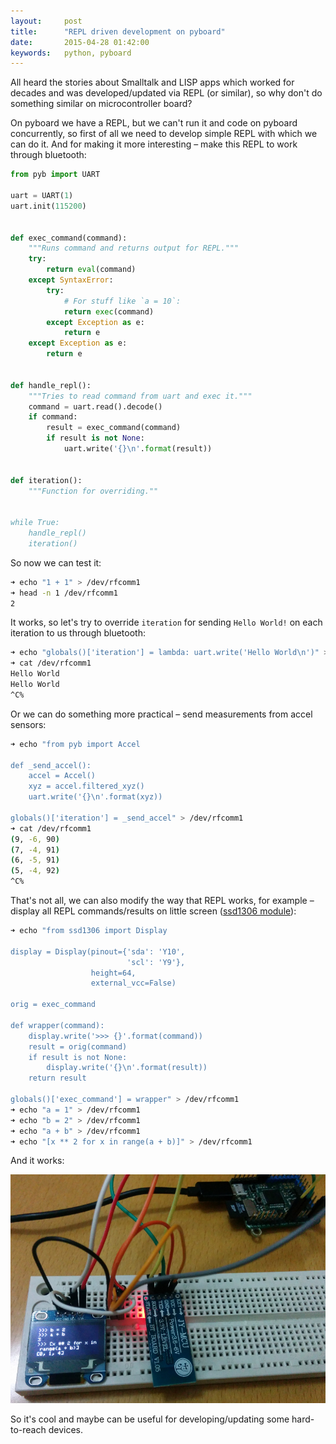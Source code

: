 ```yaml
---
layout:     post
title:      "REPL driven development on pyboard"
date:       2015-04-28 01:42:00
keywords:   python, pyboard
---
```


All heard the stories about Smalltalk and LISP apps which worked for
decades and was developed/updated via REPL (or similar), so why don't
do something similar on microcontroller board?

On pyboard we have a REPL, but we can't run it and code on pyboard
concurrently, so first of all we need to develop simple REPL with which we can do it.
And for making it more interesting &ndash; make this REPL to work through
bluetooth:
 
```python
from pyb import UART

uart = UART(1)
uart.init(115200)


def exec_command(command):
    """Runs command and returns output for REPL."""
    try:
        return eval(command)
    except SyntaxError:
        try:
            # For stuff like `a = 10`:
            return exec(command)
        except Exception as e:
            return e
    except Exception as e:
        return e


def handle_repl():
    """Tries to read command from uart and exec it."""
    command = uart.read().decode()
    if command:
        result = exec_command(command)
        if result is not None:
            uart.write('{}\n'.format(result))


def iteration():
    """Function for overriding.""


while True:
    handle_repl()
    iteration()
```

So now we can test it:

```bash
➜ echo "1 + 1" > /dev/rfcomm1
➜ head -n 1 /dev/rfcomm1
2
```

It works, so let's try to override `iteration` for sending `Hello World!`
on each iteration to us through bluetooth:

```bash
➜ echo "globals()['iteration'] = lambda: uart.write('Hello World\n')" > /dev/rfcomm1
➜ cat /dev/rfcomm1
Hello World
Hello World
^C%  
```

Or we can do something more practical &ndash; send measurements from
accel sensors:

```bash
➜ echo "from pyb import Accel

def _send_accel():
    accel = Accel()
    xyz = accel.filtered_xyz()
    uart.write('{}\n'.format(xyz))
    
globals()['iteration'] = _send_accel" > /dev/rfcomm1
➜ cat /dev/rfcomm1    
(9, -6, 90)
(7, -4, 91)
(6, -5, 91)
(5, -4, 92)
^C%
```

That's not all, we can also modify the way that REPL works,
for example &ndash; display all REPL commands/results on
little screen ([ssd1306 module](https://gist.github.com/nvbn/ef690c341dcea667ec8b)):

```bash
➜ echo "from ssd1306 import Display

display = Display(pinout={'sda': 'Y10',
                          'scl': 'Y9'},
                  height=64,
                  external_vcc=False)

orig = exec_command

def wrapper(command):
    display.write('>>> {}'.format(command))
    result = orig(command)
    if result is not None:
        display.write('{}\n'.format(result))
    return result

globals()['exec_command'] = wrapper" > /dev/rfcomm1
➜ echo "a = 1" > /dev/rfcomm1
➜ echo "b = 2" > /dev/rfcomm1
➜ echo "a + b" > /dev/rfcomm1
➜ echo "[x ** 2 for x in range(a + b)]" > /dev/rfcomm1 
```

And it works:

![photo](/assets/pyboard_bt_repl.jpg)

So it's cool and maybe can be useful for developing/updating some
hard-to-reach devices.
